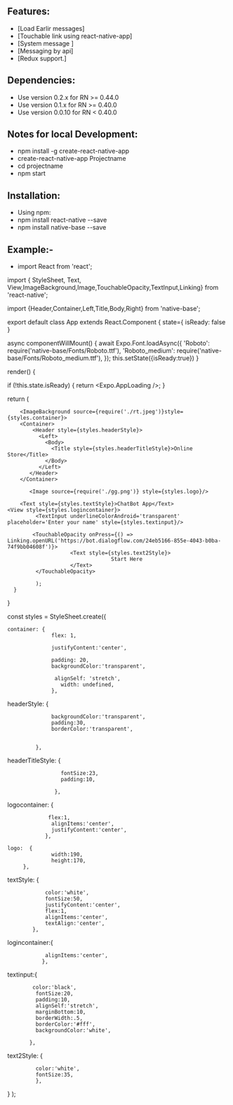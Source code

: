 ##  Features:
* [Load Earlir messages]
* [Touchable link using react-native-app]
* [System message ]
* [Messaging by api]
* [Redux support.]

## Dependencies:
* Use version 0.2.x for RN >= 0.44.0
* Use version 0.1.x for RN >= 0.40.0
* Use version 0.0.10 for RN < 0.40.0

## Notes for local Development:
* npm install -g create-react-native-app
* create-react-native-app Projectname
* cd projectname
* npm start

## Installation:
* Using npm:
* npm install react-native --save
* npm install native-base --save

## Example:-

* import React from 'react';

import { StyleSheet, Text, View,ImageBackground,Image,TouchableOpacity,TextInput,Linking} from 'react-native';


import {Header,Container,Left,Title,Body,Right} from 'native-base';


export default class App extends React.Component {
  state={
   isReady: false
        }

 async componentWillMount() {
 await Expo.Font.loadAsync({
   'Roboto': require('native-base/Fonts/Roboto.ttf'),
   'Roboto_medium': require('native-base/Fonts/Roboto_medium.ttf'),
 });
 this.setState({isReady:true})
}



render() {

   if (!this.state.isReady) {
    return <Expo.AppLoading />;
         }


return (

        <ImageBackground source={require('./rt.jpeg')}style={styles.container}>
        <Container>
            <Header style={styles.headerStyle}>
              <Left>
                <Body>
                  <Title style={styles.headerTitleStyle}>Online Store</Title>
                </Body>
              </Left>
           </Header>
        </Container>
  <View style={styles.logocontainer}>
  
           <Image source={require('./gg.png')} style={styles.logo}/>
  </View>

        <Text style={styles.textStyle}>ChatBot App</Text>
    <View style={styles.logincontainer}>
             <TextInput underlineColorAndroid='transparent' placeholder='Enter your name' style={styles.textinput}/>

            <TouchableOpacity onPress={() => Linking.openURL('https://bot.dialogflow.com/24eb5166-855e-4043-b0ba-74f9bb04608f')}>
                        <Text style={styles.text2Style}>
                                     Start Here
                        </Text>
             </TouchableOpacity>

   </View>
</ImageBackground>

             );
      }
}

 const styles = StyleSheet.create({

    container: {
                  flex: 1,

                  justifyContent:'center',

                  padding: 20,
                  backgroundColor:'transparent',

                   alignSelf: 'stretch',
                     width: undefined,
                  },

 headerStyle: {

                  backgroundColor:'transparent',
                  padding:30,
                  borderColor:'transparent',


             },

 headerTitleStyle: {
                     
                     fontSize:23,
                     padding:10,

                   },

 logocontainer: {
                 
                 flex:1,
                  alignItems:'center',
                  justifyContent:'center',
                },

    logo:  {
                  width:190,
                  height:170,
         },

  textStyle: {
  
                color:'white',
                fontSize:50,
                justifyContent:'center',
                flex:1,
                alignItems:'center',
                textAlign:'center',
            },

logincontainer:{

                alignItems:'center',
               },

  textinput:{
            
            color:'black',
             fontSize:20,
             padding:10,
             alignSelf:'stretch',
             marginBottom:10,
             borderWidth:.5,
             borderColor:'#fff',
             backgroundColor:'white',

           },
           
  text2Style: {
  
             color:'white',
             fontSize:35,
             },





}
);


